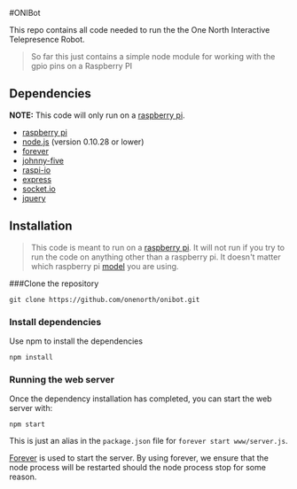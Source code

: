 #ONIBot

This repo contains all code needed to run the the One North Interactive Telepresence Robot.

> So far this just contains a simple node module for working with the gpio pins on a Raspberry PI

## Dependencies
**NOTE:** This code will only run on a [raspberry pi](http://www.raspberrypi.org/ "Raspberry Pi website").

* [raspberry pi](http://www.raspberrypi.org/ "Raspberry Pi website")
* [node.js](http://nodejs.org/dist/v0.10.28/ "node.js v0.10.28 distro links") (version 0.10.28 or lower)
* [forever](https://www.npmjs.com/package/forever "forever on npm")
* [johnny-five](https://www.npmjs.com/package/johnny-five "johny five on npm")
* [raspi-io](https://www.npmjs.com/package/raspi-io "raspi-io on npm")
* [express](https://www.npmjs.com/package/express "express on npm")
* [socket.io](https://www.npmjs.com/package/socket.io "socket.io on npm")
* [jquery](http://jquery.com/ "jQuery website")

## Installation

> This code is meant to run on a [raspberry pi](http://www.raspberrypi.org/ "Raspberry Pi website"). It will not run if you try to run the code on anything other than a raspberry pi. It doesn't matter which raspberry pi [model](http://www.raspberrypi.org/products/ "Raspberry Pi model list") you are using.

###Clone the repository

```
git clone https://github.com/onenorth/onibot.git
```
### Install dependencies
Use npm to install the dependencies
```
npm install
```
### Running the web server
Once the dependency installation has completed, you can start the web server with:

```
npm start
```
This is just an alias in the `package.json` file for `forever start www/server.js`.

[Forever](https://www.npmjs.com/package/forever "forever on npm") is used to start the server. By using forever, we ensure that the node process will be restarted should the node process stop for some reason.

